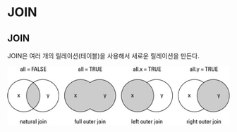 # JOIN

## JOIN

JOIN은 여러 개의 릴레이션\(테이블\)을 사용해서 새로운 릴레이션을 만든다. 

![](.gitbook/assets/image%20%288%29.png)

